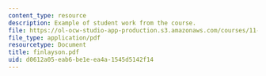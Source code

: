 ```yaml
---
content_type: resource
description: Example of student work from the course.
file: https://ol-ocw-studio-app-production.s3.amazonaws.com/courses/11-942-use-of-joint-fact-finding-in-science-intensive-policy-disputes-part-ii-spring-2004/d0612a05eab6be1eea4a1545d5142f14_finlayson.pdf
file_type: application/pdf
resourcetype: Document
title: finlayson.pdf
uid: d0612a05-eab6-be1e-ea4a-1545d5142f14
---
```

